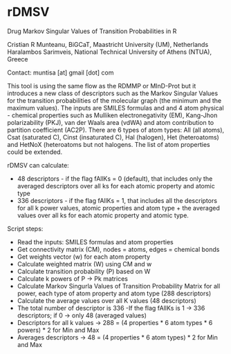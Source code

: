 rDMSV
=====

Drug Markov Singular Values of Transition Probabilities in R

Cristian R Munteanu, BiGCaT, Maastricht University (UM), Netherlands
Haralambos Sarimveis, National Technical University of Athens (NTUA), Greece 

Contact: muntisa [at] gmail [dot] com

This tool is using the same flow as the RDMMP or MInD-Prot but it introduces a new class of descriptors such as the Markov Singular Values for the transition probabilities of the molecular graph (the minimum and the maximum values).
The inputs are SMILES formulas and and 4 atom physical - chemical properties such as Mulliken electronegativity (EM), Kang-Jhon polarizability (PKJ), van der Waals area (vdWA) and atom contribution to partition coefficient (AC2P). There are 6 types of atom types: All (all atoms), Csat (saturated C), Cinst (insaturated C), Hal (halogen), Het (heteroatoms) and HetNoX (heteroatoms but not halogens. The list of atom properties could be extended.

rDMSV can calculate:
- 48 descriptors - if the flag fAllKs = 0 (default), that includes only the averaged descriptors over all ks for each atomic property and atomic type 
- 336 descriptors - if the flag fAllKs = 1, that includes all the descriptors for all k power values, atomic properties and atom type + the averaged values over all ks for each atomic property and atomic type.


Script steps:
- Read the inputs: SMILES formulas and atom properties
- Get connectivity matrix (CM), nodes = atoms, edges = chemical bonds
- Get weights vector (w) for each atom property
- Calculate weighted matrix (W) using CM and w
- Calculate transition probability (P) based on W
- Calculate k powers of P -> Pk matrices
- Calculate Markov Singurla Values of Transition Probability Matrix for all power, each type of atom property and atom type (288 descriptors)
- Calculate the average values over all K values (48 descriptors)
- The total number of descriptor is 336
 -If the flag fAllKs is 1 -> 336 descriptors; if 0 -> only 48 (averaged values)
- Descriptors for all k values -> 288 = (4 properties * 6 atom types * 6 powers) * 2 for Min and Max
- Averages descriptors         -> 48  = (4 properties * 6 atom types) * 2 for Min and Max
